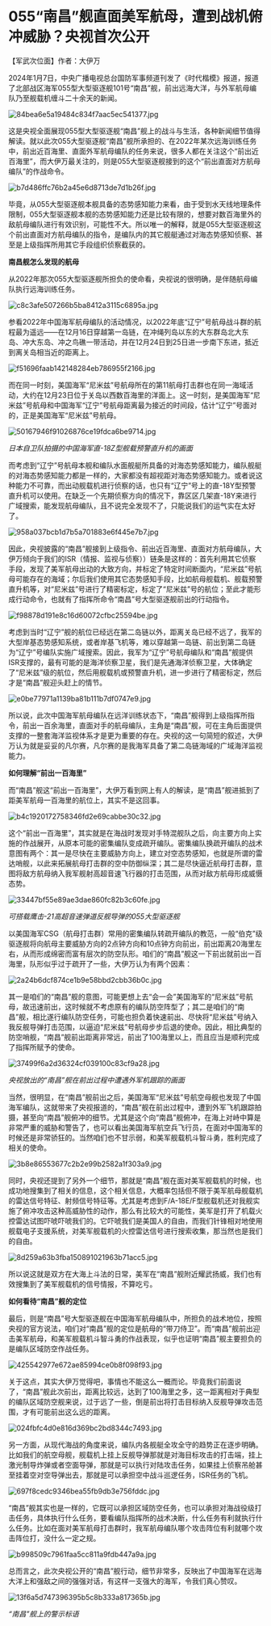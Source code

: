 # 055“南昌”舰直面美军航母，遭到战机俯冲威胁？央视首次公开

【军武次位面】作者：大伊万

2024年1月7日，中央广播电视总台国防军事频道刊发了《时代楷模》报道，报道了北部战区海军055型大型驱逐舰101号“南昌”舰，前出远海大洋，与外军航母编队乃至舰载机缠斗二十余天的新闻。

![84bea6e5a19484c834f7aac5ec541377.jpg](https://raw.githubusercontent.com/qqhsx/qqnews_image/main/2024/01/12/055“南昌”舰直面美军航母，遭到战机俯冲威胁？央视首次公开/84bea6e5a19484c834f7aac5ec541377.jpg)

这是央视全面展现055型大型驱逐舰“南昌”舰上的战斗与生活，各种新闻细节值得解读。就以此次055大型驱逐舰“南昌”舰所承担的、在2022年某次远海训练任务中，前出近百海里、直面外军航母编队的任务来说，很多人都在关注这个“前出近百海里”，而大伊万最关注的，则是055大型驱逐舰接到的这个“前出直面对方航母编队”的作战命令。

![b7d486ffc76b2a45e6d8713de7d1b26f.jpg](https://raw.githubusercontent.com/qqhsx/qqnews_image/main/2024/01/12/055“南昌”舰直面美军航母，遭到战机俯冲威胁？央视首次公开/b7d486ffc76b2a45e6d8713de7d1b26f.jpg)

毕竟，从055大型驱逐舰本舰具备的态势感知能力来看，由于受到水天线地理条件限制，055大型驱逐舰本舰的态势感知能力还是比较有限的，想要对数百海里外的敌航母编队进行有效识别，可能性不大。所以唯一的解释，就是055大型驱逐舰这个前出直面对方航母编队的指令，是编队内的其它舰艇通过对海态势感知侦察、甚至是上级指挥所用其它手段组织侦察截获的。

**南昌舰怎么发现的航母**

从2022年那次055大型驱逐舰所担负的使命看，央视说的很明确，是伴随航母编队执行远海训练任务。

![c8c3afe507266b5ba8412a3115c6895a.jpg](https://raw.githubusercontent.com/qqhsx/qqnews_image/main/2024/01/12/055“南昌”舰直面美军航母，遭到战机俯冲威胁？央视首次公开/c8c3afe507266b5ba8412a3115c6895a.jpg)

参看2022年中国海军航母编队的活动情况，以2022年底“辽宁”号航母战斗群的航程最为遥远——在12月16日穿越第一岛链，在冲绳列岛以东的大东群岛北大东岛、冲大东岛、冲之鸟礁一带活动，并在12月24日到25日进一步南下东进，抵近到离关岛相当近的距离上。

![f51696faab142148284eb786955f2166.jpg](https://raw.githubusercontent.com/qqhsx/qqnews_image/main/2024/01/12/055“南昌”舰直面美军航母，遭到战机俯冲威胁？央视首次公开/f51696faab142148284eb786955f2166.jpg)

而在同一时刻，美国海军“尼米兹”号航母所在的第11航母打击群也在同一海域活动，大约在12月23日位于关岛以西数百海里的洋面上。这一时刻，是美国海军“尼米兹”号航母和中国海军“辽宁”号航母距离最为接近的时间段，估计“辽宁”号面对的，正是美国海军“尼米兹”号航母。

![50167946f91026876ce19fdca6be9714.jpg](https://raw.githubusercontent.com/qqhsx/qqnews_image/main/2024/01/12/055“南昌”舰直面美军航母，遭到战机俯冲威胁？央视首次公开/50167946f91026876ce19fdca6be9714.jpg)

_日本自卫队拍摄的中国海军直-18Z型舰载预警直升机的画面_

而考虑到“辽宁”号航母本舰和编队水面舰艇所具备的对海态势感知能力，编队舰艇的对海态势感知能力都是一样的，大家都没有超视距对海态势感知能力。或者说这种能力不可靠，而出动舰载机进行侦察的话，也只有“辽宁”号上的直-18Y型预警直升机可以使用。在缺乏一个先期侦察方向的情况下，靠区区几架直-18Y来进行广域搜索，能发现航母编队，且不说完全发现不了，只能说我们的运气实在太好了。

![958a037bcb1d7b5a701883e6f445e7b7.jpg](https://raw.githubusercontent.com/qqhsx/qqnews_image/main/2024/01/12/055“南昌”舰直面美军航母，遭到战机俯冲威胁？央视首次公开/958a037bcb1d7b5a701883e6f445e7b7.jpg)

因此，央视披露的“南昌”舰接到上级指令、前出近百海里、直面对方航母编队，大伊万倾向于我们的ISR（情报、监视与侦察））链条是这样的：首先利用其它侦察手段，发现了美军航母出动的大致方向，并标定了特定时间断面内，“尼米兹”号航母可能存在的海域；尔后我们使用其它态势感知手段，比如航母舰载机、舰载预警直升机等，对“尼米兹”号进行了精密标定，标定了“尼米兹”号的航位；至此才能形成行动命令，也就有了指挥所命令“南昌”号大型驱逐舰前出的行动指令。

![f98878d191e8c16d60072cfbc25594be.jpg](https://raw.githubusercontent.com/qqhsx/qqnews_image/main/2024/01/12/055“南昌”舰直面美军航母，遭到战机俯冲威胁？央视首次公开/f98878d191e8c16d60072cfbc25594be.jpg)

考虑到当时“辽宁”舰的航位已经远在第二岛链以外，距离关岛已经不远了，我军的大型岸基态势感知系统，或者岸基飞机等，难以穿越第一岛链、前出到第二岛链为“辽宁”号编队实施广域搜索。因此，我军为“辽宁”号航母编队和“南昌”舰提供ISR支撑的，最有可能的是海洋侦察卫星，我们是先通海洋侦察卫星，大体确定了“尼米兹”级的航位，然后用舰载机或预警直升机，进一步进行了精密标定，然后才是“南昌”舰迎头赶上的情节。

![e0be77971a1139ba81b111b7df0747e9.jpg](https://raw.githubusercontent.com/qqhsx/qqnews_image/main/2024/01/12/055“南昌”舰直面美军航母，遭到战机俯冲威胁？央视首次公开/e0be77971a1139ba81b111b7df0747e9.jpg)

所以说，此次中国海军航母编队在远洋训练状态下，“南昌”舰得到上级指挥所指令，前出一百余海里，直面对手的航母编队，主角是“南昌”舰，可在主角后面提供支撑的一整套海洋监视体系才是更为重要的存在。央视的这一句简短的叙述，大伊万认为就是妥妥的凡尔赛，凡尔赛的是我海军具备了第二岛链海域的广域海洋监视能力。

**如何理解“前出一百海里”**

而“南昌”舰这“前出一百海里”，大伊万看到网上有人的解读，是“南昌”舰进抵到了距美军航母一百海里的航位上，其实不是这回事。

![b4c1920172758346fd2e69cabbe30c32.jpg](https://raw.githubusercontent.com/qqhsx/qqnews_image/main/2024/01/12/055“南昌”舰直面美军航母，遭到战机俯冲威胁？央视首次公开/b4c1920172758346fd2e69cabbe30c32.jpg)

这个“前出一百海里”，其实就是在海战时发现对手特混舰队之后，向主要方向上实施的作战展开，从原本可能的密集编队变成疏开编队。密集编队换疏开编队的战术意图有两个：其一是尽快在主要威胁方向上，建立对空态势感知，也就是所谓的雷达哨舰，以此来拓展航母打击群的空中防御纵深；其二是尽快逼近航母打击群，意图将敌方航母纳入我军舰射高超音速飞行器的打击范围，从而对敌方航母形成威慑态势。

![33447bf55e89ae3dae860fc82b3c60fe.jpg](https://raw.githubusercontent.com/qqhsx/qqnews_image/main/2024/01/12/055“南昌”舰直面美军航母，遭到战机俯冲威胁？央视首次公开/33447bf55e89ae3dae860fc82b3c60fe.jpg)

 _可搭载鹰击-21高超音速弹道反舰导弹的055大型驱逐舰_

以美国海军CSG（航母打击群）常用的密集编队转疏开编队的教范，一般“伯克”级驱逐舰将向航母主要威胁方向的2点钟方向和10点钟方向前出，前出距离20海里左右，从而形成绵密而富有层次的防空队形。咱们的“南昌”舰这一下前出就前出一百海里，队形似乎过于疏开了一些，大伊万认为有两个因素：

![2a24b6dcf874ce1b9e58bbd2cbb36b0c.jpg](https://raw.githubusercontent.com/qqhsx/qqnews_image/main/2024/01/12/055“南昌”舰直面美军航母，遭到战机俯冲威胁？央视首次公开/2a24b6dcf874ce1b9e58bbd2cbb36b0c.jpg)

其一是咱们的“南昌”舰的意图，可能更想上去“会一会”美国海军的“尼米兹”号航母，故迅速前出，这时候就不考虑原有的编队防空阵型了；其二是咱们的“南昌”舰，相比遂行编队防空任务，可能也担负着快速前出、尽快将“尼米兹”号纳入我反舰导弹打击范围，以逼迫“尼米兹”号航母步步后退的使命。因此，相比典型的防空哨舰，“南昌”舰前出距离非常远，前出了100海里以上，而且应当是顺利完成了指挥所赋予的使命。

![37499f6a2d36324cf039100c83cf9a28.jpg](https://raw.githubusercontent.com/qqhsx/qqnews_image/main/2024/01/12/055“南昌”舰直面美军航母，遭到战机俯冲威胁？央视首次公开/37499f6a2d36324cf039100c83cf9a28.jpg)

 _央视放出的“南昌”舰在前出过程中遭遇外军机跟踪的画面_

当然，很明显，在“南昌”舰前出之后，美国海军“尼米兹”号航空母舰也发现了中国海军编队，这就带来了央视报道的，“南昌”舰在前出过程中，遭到外军飞机跟踪拍摄，甚至向“南昌”舰俯冲的细节。尤其是这个向“南昌”舰俯冲，在海上对峙中算是非常严重的威胁和警告了，也可以看出美国海军航空兵飞行员，在面对中国海军的时候还是非常骄狂的。当然咱们也不甘示弱，和美军舰载机斗智斗勇，胜利完成了相关的使命。

![3b8e86553677c2b2e99b2582a1f303a9.jpg](https://raw.githubusercontent.com/qqhsx/qqnews_image/main/2024/01/12/055“南昌”舰直面美军航母，遭到战机俯冲威胁？央视首次公开/3b8e86553677c2b2e99b2582a1f303a9.jpg)

同时，央视还提到了另外一个细节，那就是“南昌”舰在面对美军舰载机的时候，也成功地搜集到了相关的信息，这个相关信息，大概率包括但不限于美军航母舰载机的雷达信号特征、射频信号特征等。尤其是考虑到F/A-18E/F型舰载机还对我舰实施了俯冲攻击这种高威胁性的动作，那么有比较大的可能性，美军是打开了机载火控雷达试图吓唬吓唬我们的。它吓唬我们是美国人的自由，而我们针锋相对地使用舰载电子支援系统，对美军舰载机的火控雷达信号进行搜索收集，那当然也是我们的自由。

![8d259a63b3fba150891021963b71acc5.jpg](https://raw.githubusercontent.com/qqhsx/qqnews_image/main/2024/01/12/055“南昌”舰直面美军航母，遭到战机俯冲威胁？央视首次公开/8d259a63b3fba150891021963b71acc5.jpg)

所以说这就是双方在大海上斗法的日常，美军在“南昌”舰附近耀武扬威，我们也有效搜集到了美军舰载机的信号情报，不算吃亏。

**如何看待“南昌”舰的定位**

最后，则是“南昌”号大型驱逐舰在中国海军航母编队中，所担负的战术地位，按照央视的官方说法，咱们对“南昌”舰的定位是航母的“带刀侍卫”。而“南昌”舰前出迎击美军航母，和美军舰载机斗智斗勇的作战表现，似乎也证明“南昌”舰主要担负的是编队区域防空作战任务。

![425542977e672ae85994ce0b8f098f93.jpg](https://raw.githubusercontent.com/qqhsx/qqnews_image/main/2024/01/12/055“南昌”舰直面美军航母，遭到战机俯冲威胁？央视首次公开/425542977e672ae85994ce0b8f098f93.jpg)

关于这点，其实大伊万觉得吧，事情也不能这么一概而论。毕竟我们前面说了，“南昌”舰此次前出，距离比较远，达到了100海里之多，这一距离相对于典型的编队区域防空舰来说，过于远了一些，倒是前出将打击目标纳入反舰导弹攻击范围，才有可能前出这么远的距离。

![024fbfc4d0e816d369bc2bd8344c7493.jpg](https://raw.githubusercontent.com/qqhsx/qqnews_image/main/2024/01/12/055“南昌”舰直面美军航母，遭到战机俯冲威胁？央视首次公开/024fbfc4d0e816d369bc2bd8344c7493.jpg)

另一方面，从现代海战的角度来说，编队内各舰艇全攻全守的趋势正在逐步明确。比如我们的航空母舰，舰载机上挂上反舰导弹那就是对海目标攻击的打击端，挂上激光制导炸弹或者空面导弹，那就是可以执行对陆攻击任务，如果挂上侦察吊舱甚至挂着空对空导弹出去，那就是可以承担空中战斗巡逻任务，ISR任务的飞机。

![697f8cedc9346bea55fb9db3e756fddc.jpg](https://raw.githubusercontent.com/qqhsx/qqnews_image/main/2024/01/12/055“南昌”舰直面美军航母，遭到战机俯冲威胁？央视首次公开/697f8cedc9346bea55fb9db3e756fddc.jpg)

“南昌”舰其实也是一样的，它既可以承担区域防空任务，也可以承担对海战役级打击任务，具体执行什么任务，要看编队指挥所的战术决断，什么任务有利就执行什么任务。比如在面对美军航母打击群时，我军航母编队哪个攻击阵位有利就哪个攻击阵位打，没什么一定之规。

![b998509c7961faa5cc811a9fdb447a9a.jpg](https://raw.githubusercontent.com/qqhsx/qqnews_image/main/2024/01/12/055“南昌”舰直面美军航母，遭到战机俯冲威胁？央视首次公开/b998509c7961faa5cc811a9fdb447a9a.jpg)

总而言之，此次央视公开的“南昌”舰行动，细节非常多，反映出了中国海军在远海大洋上和强敌之间的强强对话，有这样一支强大的海军，令我们真心赞叹。

![13f6a5d747396395b5c8b333a817365b.jpg](https://raw.githubusercontent.com/qqhsx/qqnews_image/main/2024/01/12/055“南昌”舰直面美军航母，遭到战机俯冲威胁？央视首次公开/13f6a5d747396395b5c8b333a817365b.jpg)

 _“南昌”舰上的警示标语_

